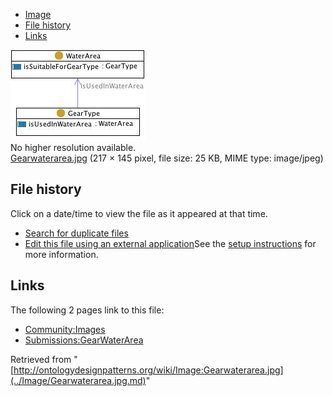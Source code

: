 * [Image](../Image/Gearwaterarea.jpg.md#file)
* [File history](../Image/Gearwaterarea.jpg.md#filehistory)
* [Links](../Image/Gearwaterarea.jpg.md#filelinks)

[![Image:Gearwaterarea.jpg](../images/6/6e/Gearwaterarea.jpg)](../images/6/6e/Gearwaterarea.jpg)  
No higher resolution available.  
[Gearwaterarea.jpg](../images/6/6e/Gearwaterarea.jpg)‎ (217 × 145 pixel, file size: 25 KB, MIME type: image/jpeg)

## File history

Click on a date/time to view the file as it appeared at that time.



  
* [Search for duplicate files](http://ontologydesignpatterns.org/wiki/Special:FileDuplicateSearch/Gearwaterarea.jpg "Special:FileDuplicateSearch/Gearwaterarea.jpg")
* [Edit this file using an external application](http://ontologydesignpatterns.org/wiki/index.php?title=Image:Gearwaterarea.jpg&action=edit&externaledit=true&mode=file "Image:Gearwaterarea.jpg")See the [setup instructions](http://www.mediawiki.org/wiki/Manual:External_editors "http://www.mediawiki.org/wiki/Manual:External_editors") for more information.

## Links



The following 2 pages link to this file:


* [Community:Images](../Community/Images.md "Community:Images")
* [Submissions:GearWaterArea](../Submissions/GearWaterArea.md "Submissions:GearWaterArea")


Retrieved from "[http://ontologydesignpatterns.org/wiki/Image:Gearwaterarea.jpg](../Image/Gearwaterarea.jpg.md)"
